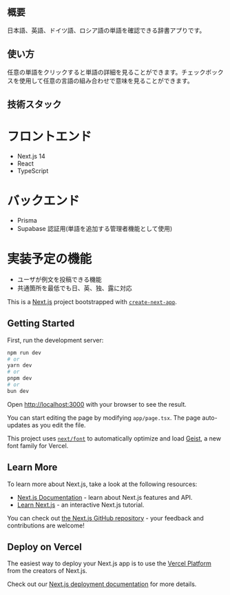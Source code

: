 ## 概要

日本語、英語、ドイツ語、ロシア語の単語を確認できる辞書アプりです。

## 使い方

任意の単語をクリックすると単語の詳細を見ることができます。チェックボックスを使用して任意の言語の組み合わせで意味を見ることができます。

## 技術スタック

# フロントエンド

- Next.js 14
- React
- TypeScript

# バックエンド

- Prisma
- Supabase 認証用(単語を追加する管理者機能として使用)

# 実装予定の機能

- ユーザが例文を投稿できる機能
- 共通箇所を最低でも日、英、独、露に対応

This is a [Next.js](https://nextjs.org) project bootstrapped with [`create-next-app`](https://nextjs.org/docs/app/api-reference/cli/create-next-app).

## Getting Started

First, run the development server:

```bash
npm run dev
# or
yarn dev
# or
pnpm dev
# or
bun dev
```

Open [http://localhost:3000](http://localhost:3000) with your browser to see the result.

You can start editing the page by modifying `app/page.tsx`. The page auto-updates as you edit the file.

This project uses [`next/font`](https://nextjs.org/docs/app/building-your-application/optimizing/fonts) to automatically optimize and load [Geist](https://vercel.com/font), a new font family for Vercel.

## Learn More

To learn more about Next.js, take a look at the following resources:

- [Next.js Documentation](https://nextjs.org/docs) - learn about Next.js features and API.
- [Learn Next.js](https://nextjs.org/learn) - an interactive Next.js tutorial.

You can check out [the Next.js GitHub repository](https://github.com/vercel/next.js) - your feedback and contributions are welcome!

## Deploy on Vercel

The easiest way to deploy your Next.js app is to use the [Vercel Platform](https://vercel.com/new?utm_medium=default-template&filter=next.js&utm_source=create-next-app&utm_campaign=create-next-app-readme) from the creators of Next.js.

Check out our [Next.js deployment documentation](https://nextjs.org/docs/app/building-your-application/deploying) for more details.
